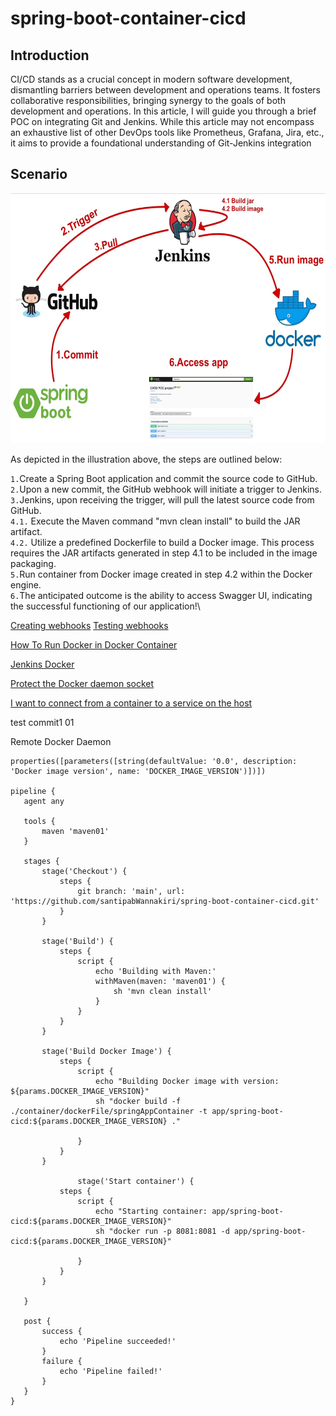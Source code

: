 # spring-boot-container-cicd
## Introduction
CI/CD stands as a crucial concept in modern software development, dismantling barriers between development and operations teams. It fosters collaborative responsibilities, bringing synergy to the goals of both development and operations. In this article, I will guide you through a brief POC on integrating Git and Jenkins. While this article may not encompass an exhaustive list of other DevOps tools like Prometheus, Grafana, Jira, etc., it aims to provide a foundational understanding of Git-Jenkins integration

## Scenario
<p align="center">
  <img src="images/github-jenkins-scenario.jpg" alt="image description" width="550" height="400">
</p>
As depicted in the illustration above, the steps are outlined below:

`1.`Create a Spring Boot application and commit the source code to GitHub.\
`2.`Upon a new commit, the GitHub webhook will initiate a trigger to Jenkins.\
`3.`Jenkins, upon receiving the trigger, will pull the latest source code from GitHub.\
`4.1.` Execute the Maven command "mvn clean install" to build the JAR artifact.\
`4.2.` Utilize a predefined Dockerfile to build a Docker image. This process requires the JAR artifacts generated in step 4.1 to be included in the image packaging.\
`5.`Run container from Docker image created in step 4.2 within the Docker engine.\
`6.`The anticipated outcome is the ability to access Swagger UI, indicating the successful functioning of our application!\

[Creating webhooks](https://docs.github.com/en/webhooks/using-webhooks/creating-webhooks)
[Testing webhooks](https://docs.github.com/en/webhooks/testing-and-troubleshooting-webhooks/testing-webhooks)

[How To Run Docker in Docker Container](https://devopscube.com/run-docker-in-docker/)


[Jenkins Docker](https://www.jenkins.io/doc/book/installing/docker/)


[Protect the Docker daemon socket](https://docs.docker.com/engine/security/protect-access/)

[I want to connect from a container to a service on the host](https://docs.docker.com/desktop/networking/#i-want-to-connect-from-a-container-to-a-service-on-the-host)

test commit1 01

Remote Docker Daemon

 ```
properties([parameters([string(defaultValue: '0.0', description: 'Docker image version', name: 'DOCKER_IMAGE_VERSION')])])

pipeline {
    agent any
    
    tools {
        maven 'maven01'
    }

    stages {
        stage('Checkout') {
            steps {
                git branch: 'main', url: 'https://github.com/santipabWannakiri/spring-boot-container-cicd.git'
            }
        }

        stage('Build') {
            steps {
                script {
                    echo 'Building with Maven:'
                    withMaven(maven: 'maven01') {
                        sh 'mvn clean install'
                    }
                }
            }
        }

        stage('Build Docker Image') {
            steps {
                script {
                    echo "Building Docker image with version: ${params.DOCKER_IMAGE_VERSION}"
                    sh "docker build -f ./container/dockerFile/springAppContainer -t app/spring-boot-cicd:${params.DOCKER_IMAGE_VERSION} ."
  
                }
            }
        }
        
                stage('Start container') {
            steps {
                script {
                    echo "Starting container: app/spring-boot-cicd:${params.DOCKER_IMAGE_VERSION}"
                    sh "docker run -p 8081:8081 -d app/spring-boot-cicd:${params.DOCKER_IMAGE_VERSION}"
  
                }
            }
        }
        
    }

    post {
        success {
            echo 'Pipeline succeeded!'
        }
        failure {
            echo 'Pipeline failed!'
        }
    }
}

 ```
